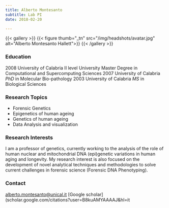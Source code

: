 ```yaml
---
title: Alberto Montesanto
subtitle: Lab PI 
date: 2018-02-20

---
```



{{< gallery >}}
  {{< figure thumb="_tn" src="/img/headshots/avatar.jpg" alt="Alberto Montesanto Hallett">}}
{{< /gallery >}}


<!--more-->

### Education
2008 University of Calabria II level University Master Degree in Computational and Supercomputing Sciences 
2007 University of Calabria _PhD_ in Molecular Bio-pathology
2003 University of Calabria _MS_ in Biological Sciences 


### Research Topics
- Forensic Genetics
- Epigenetics of human ageing
- Genetics of human ageing
- Data Analysis and visualization

### Research Interests
I am a professor of genetics, currently working to the analysis of the role of human nuclear and mitochondrial DNA (epi)genetic variations in human aging and longevity. My research interest is also focused on the development of novel analytical techniques and methodologies to solve current challenges in forensic science (Forensic DNA Phenotyping).

### Contact
alberto.montesanto@unical.it
[Google scholar](scholar.google.com/citations?user=B8kuAMYAAAAJ&hl=it


